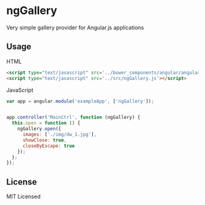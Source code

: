 ngGallery
=========

Very simple gallery provider for Angular.js applications

## Usage
HTML
```html
<script type="text/javascript" src='../bower_components/angular/angular.min.js'></script>
<script type="text/javascript" src='../src/ngGallery.js'></script>
```
JavaScript
```javascript
var app = angular.module('exampleApp', ['ngGallery']);


app.controller('MainCtrl', function (ngGallery) {
  this.open = function () {
    ngGallery.open({ 
      images: ['./img/dw_1.jpg'],
      showClose: true,
      closeByEscape: true
    });
  };
});
```

## License

MIT Licensed
